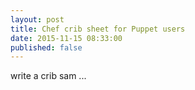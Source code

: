 ```yaml
---
layout: post
title: Chef crib sheet for Puppet users
date: 2015-11-15 08:33:00
published: false
---
```


write a crib sam ... 
